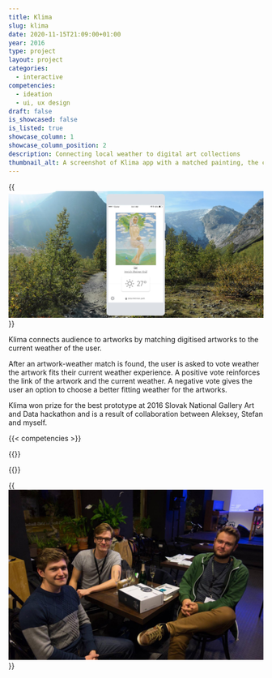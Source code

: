 ```yaml
---
title: Klima 
slug: klima
date: 2020-11-15T21:09:00+01:00
year: 2016
type: project
layout: project
categories:
  - interactive
competencies:
  - ideation
  - ui, ux design
draft: false
is_showcased: false
is_listed: true
showcase_column: 1
showcase_column_position: 2
description: Connecting local weather to digital art collections
thumbnail_alt: A screenshot of Klima app with a matched painting, the current weather and a matching landscape photo in the background of the app sketch
---
```


{{<img src="image/klima1.jpg" alt="A screenshot of Klima app with a matched painting, the current weather and a matching landscape photo in the background of the app sketch">}}

Klima connects audience to artworks by matching digitised artworks to the current weather of the user.

After an artwork-weather match is found, the user is asked to vote weather the artwork fits their current weather experience. A positive vote reinforces the link of the artwork and the current weather. A negative vote gives the user an option to choose a better fitting weather for the artworks.

Klima won prize for the best prototype at 2016 Slovak National Gallery Art and Data hackathon and is a result of collaboration between Aleksey, Stefan and myself.

{{< competencies >}}

{{<diptych src1="image/klima2a.jpg" caption1="A reinforcing vote" alt1="a screenshot of the app with a hand dragging the weather tag towards the painting" src2="image/klima2b.jpg" alt2="a screenshot of the app showing a graphical bar above the painting reading: Thank you for consolidating this weather-artwork relationship" container_css="diptych_container">}}

{{<diptych src1="image/klima3a.jpg" caption1="A weakening vote" src2="image/klima3b.jpg" alt1="a screenshot of the app with a hand dragging the weather tag away from the painting" alt2="a screenshot of the app showing a graphical bar above the painting reading: Thank you for improving this weather-artwork relationship" container_css="diptych_container">}}

{{<img src="image/klima4.jpg" caption="The Klima hackathon team" alt="3 people sitting around a table in a restaurant where the hackathon took place">}}
